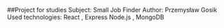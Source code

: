##Project for studies
Subject: Small Job Finder
Author: Przemysław Gosik 
Used technologies:
React , Express Node.js , MongoDB
